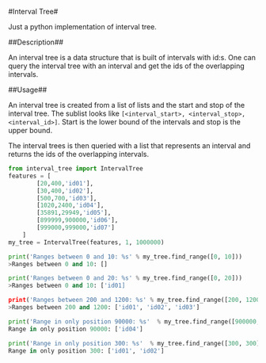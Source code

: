 #Interval Tree#

Just a python implementation of interval tree.

##Description##

An interval tree is a data structure that is built of intervals with id:s.
One can query the interval tree with an interval and get the ids of the overlapping intervals.

##Usage##

An interval tree is created from a list of lists and the start and stop of the interval tree.
The sublist looks like ```[<interval_start>, <interval_stop>, <interval_id>]```.
Start is the lower bound of the intervals and stop is the upper bound.

The interval trees is then queried with a list that represents an interval and returns the ids of the overlapping intervals.

```python
from interval_tree import IntervalTree
features = [
        [20,400,'id01'], 
        [30,400,'id02'], 
        [500,700,'id03'], 
        [1020,2400,'id04'], 
        [35891,29949,'id05'], 
        [899999,900000,'id06'], 
        [999000,999000,'id07']
    ]
my_tree = IntervalTree(features, 1, 1000000)

print('Ranges between 0 and 10: %s' % my_tree.find_range([0, 10]))
>Ranges between 0 and 10: []

print('Ranges between 0 and 20: %s' % my_tree.find_range([0, 20]))
>Ranges between 0 and 10: ['id01]

print('Ranges between 200 and 1200: %s' % my_tree.find_range([200, 1200]))
>Ranges between 200 and 1200: ['id01', 'id02', 'id03']

print('Range in only position 90000: %s'  % my_tree.find_range([900000, 900000]))
Range in only position 90000: ['id04']

print('Range in only position 300: %s'  % my_tree.find_range([300, 300]))
Range in only position 300: ['id01', 'id02']
```